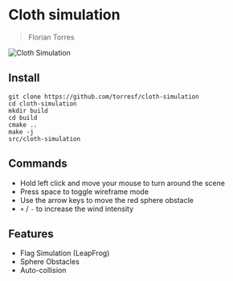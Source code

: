 # Cloth simulation

> Florian Torres

![Cloth Simulation](./images/cloth_simulation_03.png)

## Install

```shell
git clone https://github.com/torresf/cloth-simulation
cd cloth-simulation
mkdir build
cd build
cmake ..
make -j
src/cloth-simulation
```

## Commands

- Hold left click and move your mouse to turn around the scene
- Press space to toggle wireframe mode
- Use the arrow keys to move the red sphere obstacle
- `+` / `-` to increase the wind intensity

## Features

- Flag Simulation (LeapFrog)
- Sphere Obstacles
- Auto-collision
